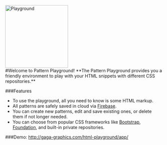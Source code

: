 <div><img src="http://gaga-graphics.com/html-playground/app/imgs/logo.svg" width="200" height="200" alt="Playground"></div>
#Welcome to Pattern Playground!
**The Pattern Playground provides you a friendly environment to play with your HTML snippets with different CSS repositories.**

###Features
* To use the playground, all you need to know is some HTML markup.
* All patterns are safely saved in cloud via [Firebase](https://www.firebase.com/).
* You can create new patterns, edit and save existing ones, or delete them if not longer needed.
* You can choose from popular CSS frameworks like [Bootstrap](http://getbootstrap.com/css/), [Foundation](http://foundation.zurb.com/docs/), and built-in private repositories.

###Demo:
http://gaga-graphics.com/html-playground/app/
